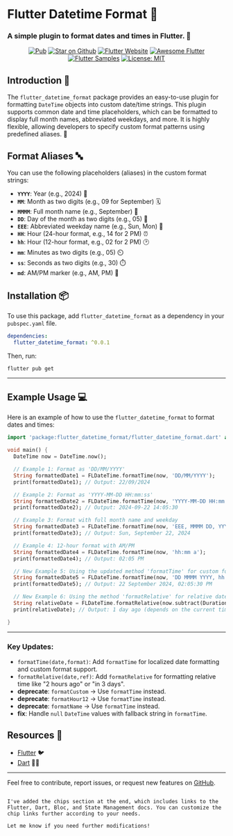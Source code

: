


# Flutter Datetime Format 🌟

### A simple plugin to format dates and times in Flutter. 📅

<p align="center">
<a href="https://pub.dev/packages/flutter_datetime_format"><img src="https://img.shields.io/pub/v/flutter_datetime_format.svg" alt="Pub"></a>
<!-- <a href="https://github.com/Kuntal-Gain/flutter_datetime_format/actions"><img src="https://github.com/felangel/bloc/workflows/build/badge.svg" alt="build"></a> -->
<a href="https://github.com/Kuntal-Gain/flutter_datetime_format"><img src="https://img.shields.io/github/stars/Kuntal-Gain/flutter_datetime_format.svg?style=flat&logo=github&colorB=deeppink&label=stars" alt="Star on Github"></a>
<a href="https://flutter.dev/docs/development/data-and-backend/state-mgmt/options#bloc--rx"><img src="https://img.shields.io/badge/flutter-website-deepskyblue.svg" alt="Flutter Website"></a>
<a href="https://github.com/Solido/awesome-flutter#standard"><img src="https://img.shields.io/badge/awesome-flutter-blue.svg?longCache=true" alt="Awesome Flutter"></a>
<a href="https://fluttersamples.com"><img src="https://img.shields.io/badge/flutter-samples-teal.svg?longCache=true" alt="Flutter Samples"></a>
<a href="https://opensource.org/licenses/MIT"><img src="https://img.shields.io/badge/license-MIT-purple.svg" alt="License: MIT"></a>

</p>

## Introduction 🚀

The `flutter_datetime_format` package provides an easy-to-use plugin for formatting `DateTime` objects into custom date/time strings. This plugin supports common date and time placeholders, which can be formatted to display full month names, abbreviated weekdays, and more. It is highly flexible, allowing developers to specify custom format patterns using predefined aliases. 🚀

## Format Aliases 🔤

You can use the following placeholders (aliases) in the custom format strings:

- **`YYYY`**: Year (e.g., 2024) 📆
- **`MM`**: Month as two digits (e.g., 09 for September) 🗓️
- **`MMMM`**: Full month name (e.g., September) 🌼
- **`DD`**: Day of the month as two digits (e.g., 05) 🔢
- **`EEE`**: Abbreviated weekday name (e.g., Sun, Mon) 📅
- **`HH`**: Hour (24-hour format, e.g., 14 for 2 PM) ⏰
- **`hh`**: Hour (12-hour format, e.g., 02 for 2 PM) 🕑
- **`mm`**: Minutes as two digits (e.g., 05) ⏲️
- **`ss`**: Seconds as two digits (e.g., 30) ⏱️
- **`md`**: AM/PM marker (e.g., AM, PM) 🌙

## Installation 📦

To use this package, add `flutter_datetime_format` as a dependency in your `pubspec.yaml` file.

```yaml
dependencies:
  flutter_datetime_format: ^0.0.1
```

Then, run:

```
flutter pub get
```

---

## Example Usage 💻

Here is an example of how to use the `flutter_datetime_format` to format dates and times:

```dart
import 'package:flutter_datetime_format/flutter_datetime_format.dart' as fd;

void main() {
  DateTime now = DateTime.now();

  // Example 1: Format as 'DD/MM/YYYY'
  String formattedDate1 = FLDateTime.formatTime(now, 'DD/MM/YYYY');
  print(formattedDate1); // Output: 22/09/2024

  // Example 2: Format as 'YYYY-MM-DD HH:mm:ss'
  String formattedDate2 = FLDateTime.formatTime(now, 'YYYY-MM-DD HH:mm:ss');
  print(formattedDate2); // Output: 2024-09-22 14:05:30

  // Example 3: Format with full month name and weekday
  String formattedDate3 = FLDateTime.formatTime(now, 'EEE, MMMM DD, YYYY');
  print(formattedDate3); // Output: Sun, September 22, 2024

  // Example 4: 12-hour format with AM/PM
  String formattedDate4 = FLDateTime.formatTime(now, 'hh:mm a');
  print(formattedDate4); // Output: 02:05 PM

  // New Example 5: Using the updated method 'formatTime' for custom format
  String formattedDate5 = FLDateTime.formatTime(now, 'DD MMMM YYYY, hh:mm:ss a');
  print(formattedDate5); // Output: 22 September 2024, 02:05:30 PM

  // New Example 6: Using the method 'formatRelative' for relative date formatting
  String relativeDate = FLDateTime.formatRelative(now.subtract(Duration(days: 1)));
  print(relativeDate); // Output: 1 day ago (depends on the current time)

}
```

---

### Key Updates:
- `formatTime(date,format)`: Add `formatTime` for localized date formatting and custom format support.
- `formatRelative(date,ref)`: Add `formatRelative` for formatting relative time like "2 hours ago" or "in 3 days".
- **deprecate**: `formatCustom` → Use `formatTime` instead.
- **deprecate**: `formatHour12` → Use `formatTime` instead.
- **deprecate**: `formatName` → Use `formatTime` instead.
- **fix**: Handle `null` `DateTime` values with fallback string in `formatTime`.


## Resources 📌

- [Flutter](https://flutter.dev) 🐦
- [Dart](https://dart.dev) 🦸‍♂️


---

Feel free to contribute, report issues, or request new features on [GitHub](https://github.com/your-repo/flutter_datetime_format).
```

I've added the chips section at the end, which includes links to the Flutter, Dart, Bloc, and State Management docs. You can customize the chip links further according to your needs.

Let me know if you need further modifications!